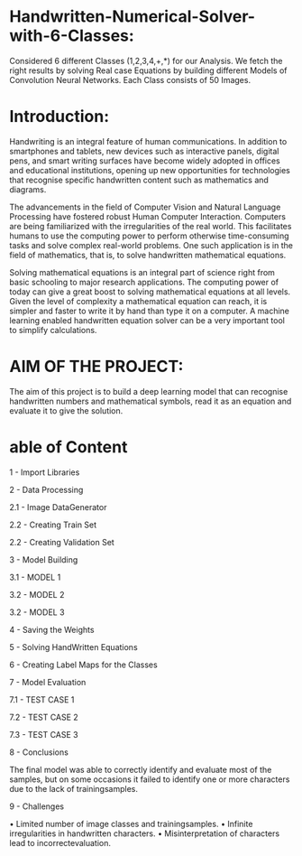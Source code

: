 # Handwritten-Numerical-Solver-with-6-Classes:

Considered 6 different Classes (1,2,3,4,+,*) for our Analysis. We fetch the right results by solving Real case Equations by building different Models of Convolution Neural Networks. Each Class consists of 50 Images. 

# Introduction:

Handwriting is an integral feature of human communications. In addition to smartphones and tablets, new devices such as interactive panels, digital pens, and smart writing surfaces have become widely adopted in offices and educational institutions, opening up new opportunities for technologies that recognise specific handwritten content such as mathematics and diagrams.

The advancements in the field of Computer Vision and Natural Language Processing have fostered robust Human Computer Interaction. Computers are being familiarized with the irregularities of the real world. This facilitates humans to use the computing power to perform otherwise time-consuming tasks and solve complex real-world problems. One such application is in the field of mathematics, that is, to solve handwritten mathematical equations.

Solving mathematical equations is an integral part of science right from basic schooling to major research applications. The computing power of today can give a great boost to solving mathematical equations at all levels. Given the level of complexity a mathematical equation can reach, it is simpler and faster to write it by hand than type it on a computer. A machine learning enabled handwritten equation solver can be a very important tool to simplify calculations.

# AIM OF THE PROJECT:

The aim of this project is to build a deep learning model that can recognise handwritten numbers and mathematical symbols, read it as an equation and evaluate it to give the solution.

# able of Content

1 - Import Libraries

2 - Data Processing

2.1 - Image DataGenerator

2.2 - Creating Train Set

2.2 - Creating Validation Set

3 - Model Building

3.1 - MODEL 1

3.2 - MODEL 2

3.2 - MODEL 3

4 - Saving the Weights

5 - Solving HandWritten Equations

6 - Creating Label Maps for the Classes

7 - Model Evaluation

7.1 - TEST CASE 1

7.2 - TEST CASE 2

7.3 - TEST CASE 3

8 - Conclusions

The final model was able to correctly identify and evaluate most of the samples, but on some occasions it failed to identify one or more characters due to the lack of trainingsamples.

9 - Challenges

• Limited number of image classes and trainingsamples.
• Infinite irregularities in handwritten characters.
• Misinterpretation of characters lead to incorrectevaluation.


